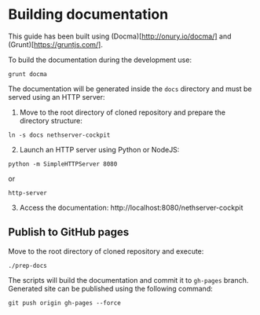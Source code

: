 # Building documentation

This guide has been built using (Docma)[http://onury.io/docma/] and (Grunt)[https://gruntjs.com/].

To build the documentation during the development use:
```
grunt docma
```

The documentation will be generated inside the ``docs`` directory and must be served using
an HTTP server:

1. Move to the root directory of cloned repository and prepare the directory structure:
```
ln -s docs nethserver-cockpit
```

2. Launch an HTTP server using Python or NodeJS:
```
python -m SimpleHTTPServer 8080
```
or
```
http-server
```

3. Access the documentation: http://localhost:8080/nethserver-cockpit

## Publish to GitHub pages

Move to the root directory of cloned repository and
execute:
```
./prep-docs
```

The scripts will build the documentation and commit it to ``gh-pages`` branch.
Generated site can be published using the following command:
```
git push origin gh-pages --force
```

